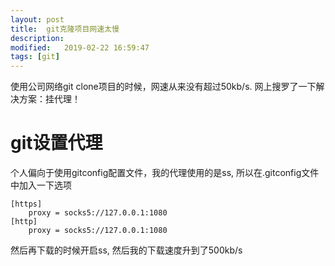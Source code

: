```yaml
---
layout: post
title:  git克隆项目网速太慢
description: 
modified:   2019-02-22 16:59:47
tags: [git]
---
```


使用公司网络git clone项目的时候，网速从来没有超过50kb/s. 网上搜罗了一下解决方案：挂代理！

# git设置代理

个人偏向于使用gitconfig配置文件，我的代理使用的是ss, 所以在.gitconfig文件中加入一下选项
```
[https]
    proxy = socks5://127.0.0.1:1080
[http]
    proxy = socks5://127.0.0.1:1080
```
然后再下载的时候开启ss, 然后我的下载速度升到了500kb/s

